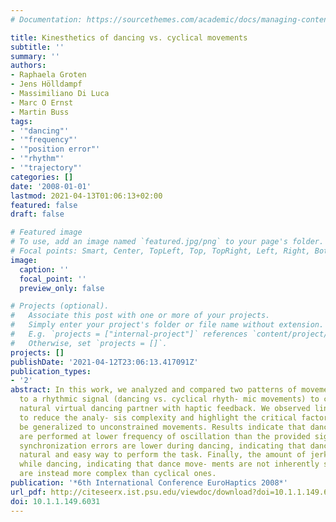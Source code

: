 ```yaml
---
# Documentation: https://sourcethemes.com/academic/docs/managing-content/

title: Kinesthetics of dancing vs. cyclical movements
subtitle: ''
summary: ''
authors:
- Raphaela Groten
- Jens Hölldampf
- Massimiliano Di Luca
- Marc O Ernst
- Martin Buss
tags:
- '"dancing"'
- '"frequency"'
- '"position error"'
- '"rhythm"'
- '"trajectory"'
categories: []
date: '2008-01-01'
lastmod: 2021-04-13T01:06:13+02:00
featured: false
draft: false

# Featured image
# To use, add an image named `featured.jpg/png` to your page's folder.
# Focal points: Smart, Center, TopLeft, Top, TopRight, Left, Right, BottomLeft, Bottom, BottomRight.
image:
  caption: ''
  focal_point: ''
  preview_only: false

# Projects (optional).
#   Associate this post with one or more of your projects.
#   Simply enter your project's folder or file name without extension.
#   E.g. `projects = ["internal-project"]` references `content/project/deep-learning/index.md`.
#   Otherwise, set `projects = []`.
projects: []
publishDate: '2021-04-12T23:06:13.417091Z'
publication_types:
- '2'
abstract: In this work, we analyzed and compared two patterns of movement according
  to a rhythmic signal (dancing vs. cyclical rhyth- mic movements) to create a more
  natural virtual dancing partner with haptic feedback. We observed linear movements
  to reduce the analy- sis complexity and highlight the critical factors that can
  be generalized to unconstrained movements. Results indicate that dancing movements
  are performed at lower frequency of oscillation than the provided sig- nal. However,
  synchronization errors are lower during dancing, indicating that dance is a more
  natural and easy way to perform the task. Finally, the amount of jerk is higher
  while dancing, indicating that dance move- ments are not inherently smoother, but
  are instead more complex than cyclical ones.
publication: '*6th International Conference EuroHaptics 2008*'
url_pdf: http://citeseerx.ist.psu.edu/viewdoc/download?doi=10.1.1.149.6031&rep=rep1&type=pdf
doi: 10.1.1.149.6031
---
```

